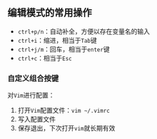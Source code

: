 ## 编辑模式的常用操作

- `ctrl+p/n`：自动补全，方便以存在变量名的输入
- `ctrl+i`：缩进，相当于`Tab`键
- `ctrl+j/m`：回车，相当于`enter`键
- `ctrl+c`：相当于`Esc`

### 自定义组合按键

对`Vim`进行配置：

1. 打开`Vim`配置文件：`vim ~/.vimrc`
2. 写入配置文件
3. 保存退出，下次打开`vim`就长期有效